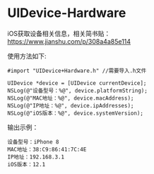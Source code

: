 # UIDevice-Hardware
iOS获取设备相关信息，相关简书贴：https://www.jianshu.com/p/308a4a85e114

使用方法如下:
```
#import "UIDevice+Hardware.h" //需要导入.h文件

UIDevice *device = [UIDevice currentDevice];
NSLog(@"设备型号：%@", device.platformString); 
NSLog(@"MAC地址：%@", device.macAddress);
NSLog(@"IP地址：%@", device.ipAddresses);
NSLog(@"iOS版本：%@", device.systemVersion);
```
输出示例：
```
设备型号：iPhone 8
MAC地址：38:C9:86:41:7C:4E
IP地址：192.168.3.1
iOS版本：12.1
```
